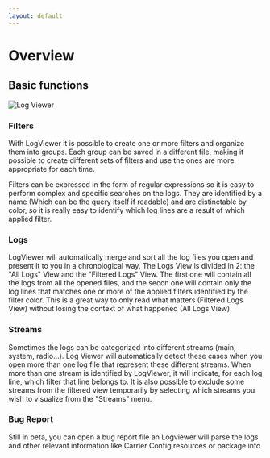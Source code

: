 ```yaml
---
layout: default
---
```


# Overview

## Basic functions

![Log Viewer](images/Overview.png)

### Filters

With LogViewer it is possible to create one or more filters and organize them into groups. Each group can be saved in a different file, making it possible to create different sets of filters and use the ones are more appropriate for each time.

Filters can be expressed in the form of regular expressions so it is easy to perform complex and specific searches on the logs. They are identified by a name (Which can be the query itself if readable) and are distinctable by color, so it is really easy to identify which log lines are a result of which applied filter.

### Logs

LogViewer will automatically merge and sort all the log files you open and present it to you in a chronological way. The Logs View is divided in 2: the "All Logs" View and the "Filtered Logs" View. The first one will contain all the logs from all the opened files, and the secon one will contain only the log lines that matches one or more of the applied filters identified by the filter color. This is a great way to only read what matters (Filtered Logs View) without losing the context of what happened (All Logs View)

### Streams

Sometimes the logs can be categorized into different streams (main, system, radio...). Log Viewer will automatically detect these cases when you open more than one log file that represent these different streams.
When more than one stream is identified by LogViewer, it will indicate, for each log line, which filter that line belongs to.
It is also possible to exclude some streams from the filtered view temporarily by selecting which streams you wish to visualize from the "Streams" menu.

### Bug Report

Still in beta, you can open a bug report file an Logviewer will parse the logs and other relevant information like Carrier Config resources or package info
